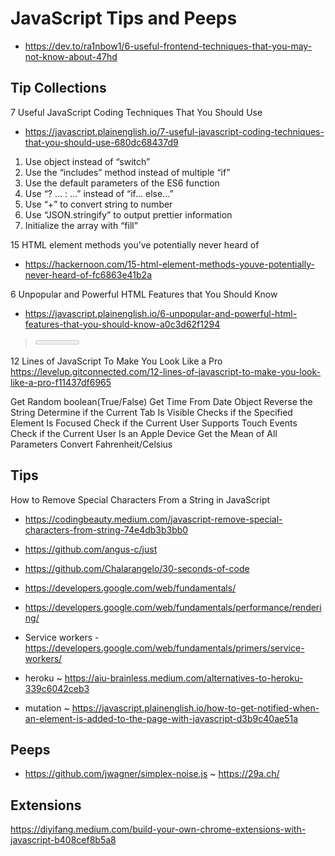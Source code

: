 # JavaScript Tips and Peeps

* https://dev.to/ra1nbow1/6-useful-frontend-techniques-that-you-may-not-know-about-47hd


## Tip Collections

7 Useful JavaScript Coding Techniques That You Should Use
* https://javascript.plainenglish.io/7-useful-javascript-coding-techniques-that-you-should-use-680dc68437d9
1. Use object instead of “switch”
2. Use the “includes” method instead of multiple “if”
3. Use the default parameters of the ES6 function
4. Use “? … : …” instead of “if… else…”
5. Use “+” to convert string to number
6. Use “JSON.stringify” to output prettier information
7. Initialize the array with “fill”


15 HTML element methods you’ve potentially never heard of
* https://hackernoon.com/15-html-element-methods-youve-potentially-never-heard-of-fc6863e41b2a

6 Unpopular and Powerful HTML Features that You Should Know
* https://javascript.plainenglish.io/6-unpopular-and-powerful-html-features-that-you-should-know-a0c3d62f1294
> <meter> attribute: required draggable=true defer(!) abbr = identify items with titles

12 Lines of JavaScript To Make You Look Like a Pro
https://levelup.gitconnected.com/12-lines-of-javascript-to-make-you-look-like-a-pro-f11437df6965

Get Random boolean(True/False)
Get Time From Date Object
Reverse the String
Determine if the Current Tab Is Visible
Checks if the Specified Element Is Focused
Check if the Current User Supports Touch Events
Check if the Current User Is an Apple Device
Get the Mean of All Parameters
Convert Fahrenheit/Celsius

## Tips

How to Remove Special Characters From a String in JavaScript
* https://codingbeauty.medium.com/javascript-remove-special-characters-from-string-74e4db3b3bb0

* https://github.com/angus-c/just
* https://github.com/Chalarangelo/30-seconds-of-code
* https://developers.google.com/web/fundamentals/
* https://developers.google.com/web/fundamentals/performance/rendering/
* Service workers - https://developers.google.com/web/fundamentals/primers/service-workers/
* heroku ~ https://aiu-brainless.medium.com/alternatives-to-heroku-339c6042ceb3
* mutation ~ https://javascript.plainenglish.io/how-to-get-notified-when-an-element-is-added-to-the-page-with-javascript-d3b9c40ae51a

## Peeps

* https://github.com/jwagner/simplex-noise.js ~ https://29a.ch/

## Extensions

https://diyifang.medium.com/build-your-own-chrome-extensions-with-javascript-b408cef8b5a8

